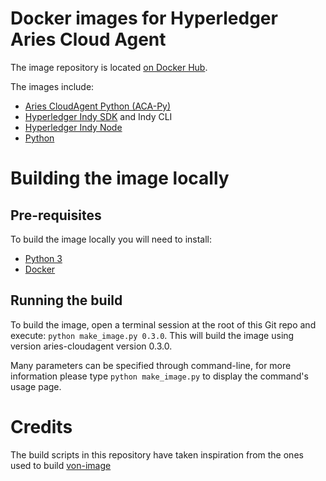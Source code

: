 # Docker images for Hyperledger Aries Cloud Agent

The image repository is located [on Docker Hub](https://hub.docker.com/r/hyperledger/aries-cloudagent/).

The images include:

-   [Aries CloudAgent Python (ACA-Py)](https://github.com/hyperledger/aries-cloudagent-python)
-   [Hyperledger Indy SDK](https://github.com/hyperledger/indy-sdk) and Indy CLI
-   [Hyperledger Indy Node](https://github.com/hyperledger/indy-node)
-   [Python](https://www.python.org/)

# Building the image locally

## Pre-requisites

To build the image locally you will need to install:

-   [Python 3](https://www.python.org/)
-   [Docker](https://www.docker.com/)

## Running the build

To build the image, open a terminal session at the root of this Git repo and execute: `python make_image.py 0.3.0`. This will build the image using version aries-cloudagent version 0.3.0.

Many parameters can be specified through command-line, for more information please type `python make_image.py` to display the command's usage page.

# Credits

The build scripts in this repository have taken inspiration from the ones used to build [von-image](https://github.com/PSPC-SPAC-buyandsell/von-image)
